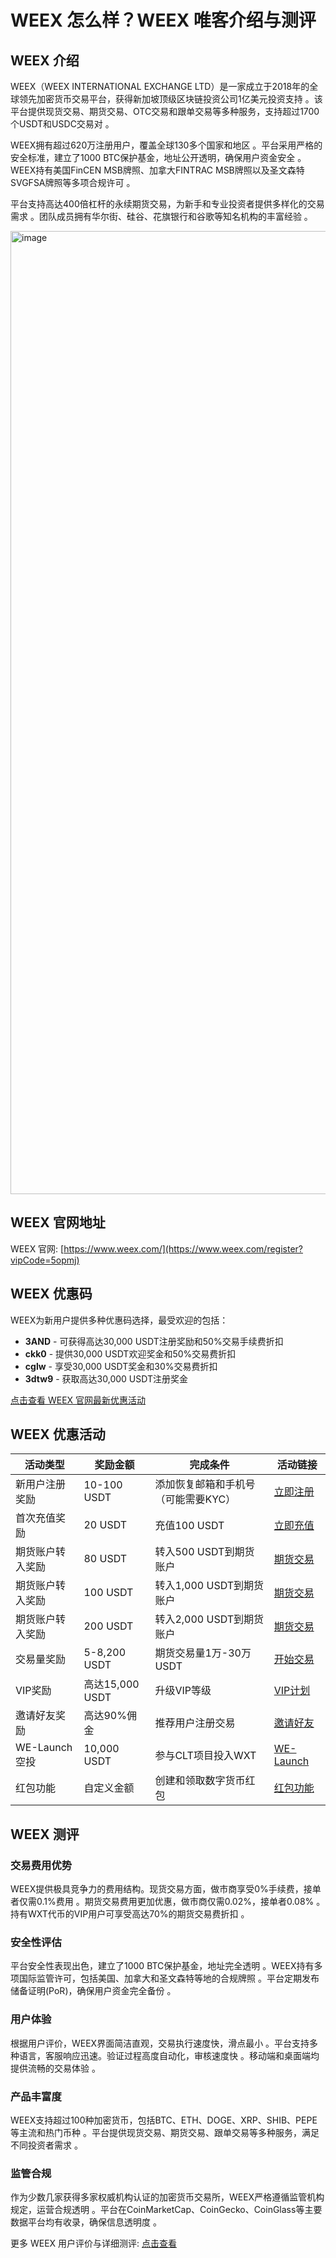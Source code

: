 # WEEX 怎么样？WEEX 唯客介绍与测评

## WEEX 介绍

WEEX（WEEX INTERNATIONAL EXCHANGE LTD）是一家成立于2018年的全球领先加密货币交易平台，获得新加坡顶级区块链投资公司1亿美元投资支持 。该平台提供现货交易、期货交易、OTC交易和跟单交易等多种服务，支持超过1700个USDT和USDC交易对 。

WEEX拥有超过620万注册用户，覆盖全球130多个国家和地区 。平台采用严格的安全标准，建立了1000 BTC保护基金，地址公开透明，确保用户资金安全 。WEEX持有美国FinCEN MSB牌照、加拿大FINTRAC MSB牌照以及圣文森特SVGFSA牌照等多项合规许可 。

平台支持高达400倍杠杆的永续期货交易，为新手和专业投资者提供多样化的交易需求 。团队成员拥有华尔街、硅谷、花旗银行和谷歌等知名机构的丰富经验 。

<img width="2891" height="1541" alt="image" src="https://github.com/user-attachments/assets/c289e699-dfb7-43e7-97c4-5d178255cf64" />

## WEEX 官网地址

WEEX 官网: [https://www.weex.com/](https://www.weex.com/register?vipCode=5opmj)

## WEEX 优惠码

WEEX为新用户提供多种优惠码选择，最受欢迎的包括：

- **3AND** - 可获得高达30,000 USDT注册奖励和50%交易手续费折扣
- **ckk0** - 提供30,000 USDT欢迎奖金和50%交易费折扣
- **cglw** - 享受30,000 USDT奖金和30%交易费折扣
- **3dtw9** - 获取高达30,000 USDT注册奖金

[点击查看 WEEX 官网最新优惠活动](https://www.weex.com/register?vipCode=5opmj)

## WEEX 优惠活动

| 活动类型 | 奖励金额 | 完成条件 | 活动链接 |
|---------|---------|---------|----------|
| 新用户注册奖励 | 10-100 USDT | 添加恢复邮箱和手机号（可能需要KYC） | [立即注册](https://www.weex.com/register?vipCode=5opmj) |
| 首次充值奖励 | 20 USDT | 充值100 USDT | [立即充值](https://www.weex.com/register?vipCode=5opmj) |
| 期货账户转入奖励 | 80 USDT | 转入500 USDT到期货账户 | [期货交易](https://www.weex.com/register?vipCode=5opmj) |
| 期货账户转入奖励 | 100 USDT | 转入1,000 USDT到期货账户 | [期货交易](https://www.weex.com/register?vipCode=5opmj) |
| 期货账户转入奖励 | 200 USDT | 转入2,000 USDT到期货账户 | [期货交易](https://www.weex.com/register?vipCode=5opmj) |
| 交易量奖励 | 5-8,200 USDT | 期货交易量1万-30万USDT | [开始交易](https://www.weex.com/register?vipCode=5opmj) |
| VIP奖励 | 高达15,000 USDT | 升级VIP等级 | [VIP计划](https://www.weex.com/register?vipCode=5opmj) |
| 邀请好友奖励 | 高达90%佣金 | 推荐用户注册交易 | [邀请好友](https://www.weex.com/register?vipCode=5opmj) |
| WE-Launch空投 | 10,000 USDT | 参与CLT项目投入WXT | [WE-Launch](https://www.weex.com/register?vipCode=5opmj) |
| 红包功能 | 自定义金额 | 创建和领取数字货币红包 | [红包功能](https://www.weex.com/register?vipCode=5opmj) |



## WEEX 测评

### 交易费用优势

WEEX提供极具竞争力的费用结构。现货交易方面，做市商享受0%手续费，接单者仅需0.1%费用 。期货交易费用更加优惠，做市商仅需0.02%，接单者0.08% 。持有WXT代币的VIP用户可享受高达70%的期货交易费折扣 。

### 安全性评估

平台安全性表现出色，建立了1000 BTC保护基金，地址完全透明 。WEEX持有多项国际监管许可，包括美国、加拿大和圣文森特等地的合规牌照 。平台定期发布储备证明(PoR)，确保用户资金完全备份 。

### 用户体验

根据用户评价，WEEX界面简洁直观，交易执行速度快，滑点最小 。平台支持多种语言，客服响应迅速。验证过程高度自动化，审核速度快 。移动端和桌面端均提供流畅的交易体验 。

### 产品丰富度

WEEX支持超过100种加密货币，包括BTC、ETH、DOGE、XRP、SHIB、PEPE等主流和热门币种 。平台提供现货交易、期货交易、跟单交易等多种服务，满足不同投资者需求 。

### 监管合规

作为少数几家获得多家权威机构认证的加密货币交易所，WEEX严格遵循监管机构规定，运营合规透明 。平台在CoinMarketCap、CoinGecko、CoinGlass等主要数据平台均有收录，确保信息透明度 。

更多 WEEX 用户评价与详细测评: [点击查看](https://www.weex.com/register?vipCode=5opmj)
